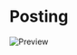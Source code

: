 # Posting
![Preview](https://github.com/w-ryan-jung/Posting/blob/master/Posting/PreViewGIF/postingPreView.gif)
